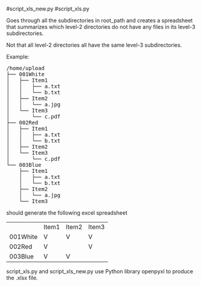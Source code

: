 #script_xls_new.py
#script_xls.py

Goes through all the subdirectories in root_path and creates a spreadsheet that summarizes which 
level-2 directories do not have any files in its level-3 subdirectories.

Not that all level-2 directories all have the same level-3 subdirectories.

Example:

<pre>
/home/upload
├── 001White
│   ├── Item1
│   │   ├── a.txt
│   │   └── b.txt
│   ├── Item2
│   │   └── a.jpg
│   └── Item3
│       └── c.pdf
├── 002Red
│   ├── Item1
│   │   ├── a.txt
│   │   └── b.txt
│   ├── Item2
│   └── Item3
│       └── c.pdf
└── 003Blue
    ├── Item1
    │   ├── a.txt
    │   └── b.txt
    ├── Item2
    │   └── a.jpg
    └── Item3
</pre>
should generate the following excel spreadsheet

<table>
    <tr>
        <td></td>
        <td>Item1</td>
        <td>Item2</td>
        <td>Item3</td>
    </tr>
    <tr>
        <td>001White</td>
        <td>V</td>
        <td>V</td>
        <td>V</td>
    </tr>
    <tr>
        <td>002Red</td>
        <td>V</td>
        <td></td>
        <td>V</td>
    </tr>
    <tr>
        <td>003Blue</td>
        <td>V</td>
        <td>V</td>
        <td></td>
    </tr>
</table>

script_xls.py and script_xls_new.py use Python library openpyxl to produce the .xlsx file.
